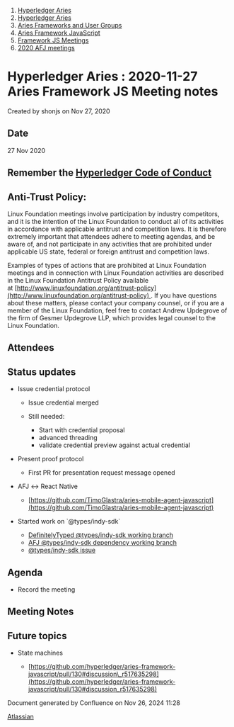 1. [Hyperledger Aries](index.html)
2. [Hyperledger Aries](Hyperledger-Aries_18481154.html)
3. [Aries Frameworks and User Groups](Aries-Frameworks-and-User-Groups_18481290.html)
4. [Aries Framework JavaScript](Aries-Framework-JavaScript_18482463.html)
5. [Framework JS Meetings](Framework-JS-Meetings_18482467.html)
6. [2020 AFJ meetings](2020-AFJ-meetings_18513105.html)

# Hyperledger Aries : 2020-11-27 Aries Framework JS Meeting notes

Created by shonjs on Nov 27, 2020

## Date

27 Nov 2020

## Remember the [Hyperledger Code of Conduct](https://lf-hyperledger.atlassian.net/wiki/display/HYP/Hyperledger+Code+of+Conduct)

## Anti-Trust Policy:

Linux Foundation meetings involve participation by industry competitors, and it is the intention of the Linux Foundation to conduct all of its activities in accordance with applicable antitrust and competition laws. It is therefore extremely important that attendees adhere to meeting agendas, and be aware of, and not participate in any activities that are prohibited under applicable US state, federal or foreign antitrust and competition laws.

Examples of types of actions that are prohibited at Linux Foundation meetings and in connection with Linux Foundation activities are described in the Linux Foundation Antitrust Policy available at [http://www.linuxfoundation.org/antitrust-policy](http://www.linuxfoundation.org/antitrust-policy) . If you have questions about these matters, please contact your company counsel, or if you are a member of the Linux Foundation, feel free to contact Andrew Updegrove of the firm of Gesmer Updegrove LLP, which provides legal counsel to the Linux Foundation.

## Attendees

## Status updates

- Issue credential protocol
  
  - Issue credential merged
  - Still needed:
    
    - Start with credential proposal
    - advanced threading
    - validate credential preview against actual credential
- Present proof protocol
  
  - First PR for presentation request message opened
- AFJ ↔ React Native
  
  - [https://github.com/TimoGlastra/aries-mobile-agent-javascript](https://github.com/TimoGlastra/aries-mobile-agent-javascript)
- Started work on \`@types/indy-sdk\`
  
  - [DefinitelyTyped @types/indy-sdk working branch](https://github.com/TimoGlastra/DefinitelyTyped/tree/%40types/indy-sdk/types/indy-sdk)
  - [AFJ @types/indy-sdk dependency working branch](https://github.com/TimoGlastra/aries-framework-javascript/tree/feature/external-indy-sdk-types)
  - [@types/indy-sdk issue](https://github.com/hyperledger/aries-framework-javascript/issues/38)

## Agenda

- Record the meeting

## Meeting Notes

## Future topics

- State machines
  
  - [https://github.com/hyperledger/aries-framework-javascript/pull/130#discussion\_r517635298](https://github.com/hyperledger/aries-framework-javascript/pull/130#discussion_r517635298)

Document generated by Confluence on Nov 26, 2024 11:28

[Atlassian](http://www.atlassian.com/)
